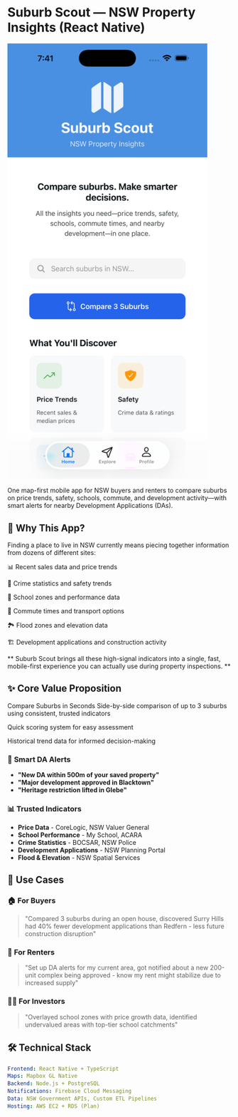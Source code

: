 # Suburb Scout — NSW Property Insights (React Native)


<img src="screenshot.png" alt="drawing" width="450"/>

One map-first mobile app for NSW buyers and renters to compare suburbs on price trends, safety, schools, commute, and development activity—with smart alerts for nearby Development Applications (DAs).

## 🎯 Why This App?
Finding a place to live in NSW currently means piecing together information from dozens of different sites:

📊 Recent sales data and price trends

🚨 Crime statistics and safety trends

🏫 School zones and performance data

🚆 Commute times and transport options

🏞️ Flood zones and elevation data

🏗️ Development applications and construction activity

** Suburb Scout brings all these high-signal indicators into a single, fast, mobile-first experience you can actually use during property inspections. ** 


## ✨ Core Value Proposition
Compare Suburbs in Seconds
Side-by-side comparison of up to 3 suburbs using consistent, trusted indicators

Quick scoring system for easy assessment

Historical trend data for informed decision-making

### 🔔 **Smart DA Alerts**
- **"New DA within 500m of your saved property"**
- **"Major development approved in Blacktown"**
- **"Heritage restriction lifted in Glebe"**

### 📊 **Trusted Indicators**
- **Price Data** - CoreLogic, NSW Valuer General
- **School Performance** - My School, ACARA
- **Crime Statistics** - BOCSAR, NSW Police
- **Development Applications** - NSW Planning Portal
- **Flood & Elevation** - NSW Spatial Services

## 🎯 Use Cases

### 🏠 **For Buyers**
> "Compared 3 suburbs during an open house, discovered Surry Hills had 40% fewer development applications than Redfern - less future construction disruption"

### 🏡 **For Renters**
> "Set up DA alerts for my current area, got notified about a new 200-unit complex being approved - know my rent might stabilize due to increased supply"

### 👨‍💼 **For Investors**
> "Overlayed school zones with price growth data, identified undervalued areas with top-tier school catchments"


## 🛠️ Technical Stack

```yaml
Frontend: React Native + TypeScript
Maps: Mapbox GL Native
Backend: Node.js + PostgreSQL
Notifications: Firebase Cloud Messaging
Data: NSW Government APIs, Custom ETL Pipelines
Hosting: AWS EC2 + RDS (Plan)